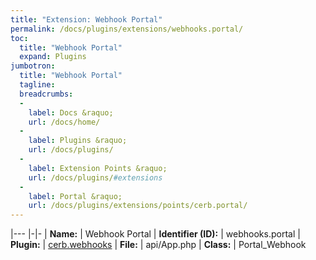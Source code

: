 ```yaml
---
title: "Extension: Webhook Portal"
permalink: /docs/plugins/extensions/webhooks.portal/
toc:
  title: "Webhook Portal"
  expand: Plugins
jumbotron:
  title: "Webhook Portal"
  tagline: 
  breadcrumbs:
  -
    label: Docs &raquo;
    url: /docs/home/
  -
    label: Plugins &raquo;
    url: /docs/plugins/
  -
    label: Extension Points &raquo;
    url: /docs/plugins/#extensions
  -
    label: Portal &raquo;
    url: /docs/plugins/extensions/points/cerb.portal/
---
```


|---
|-|-
| **Name:** | Webhook Portal
| **Identifier (ID):** | webhooks.portal
| **Plugin:** | [cerb.webhooks](/docs/plugins/cerb.webhooks/)
| **File:** | api/App.php
| **Class:** | Portal_Webhook

